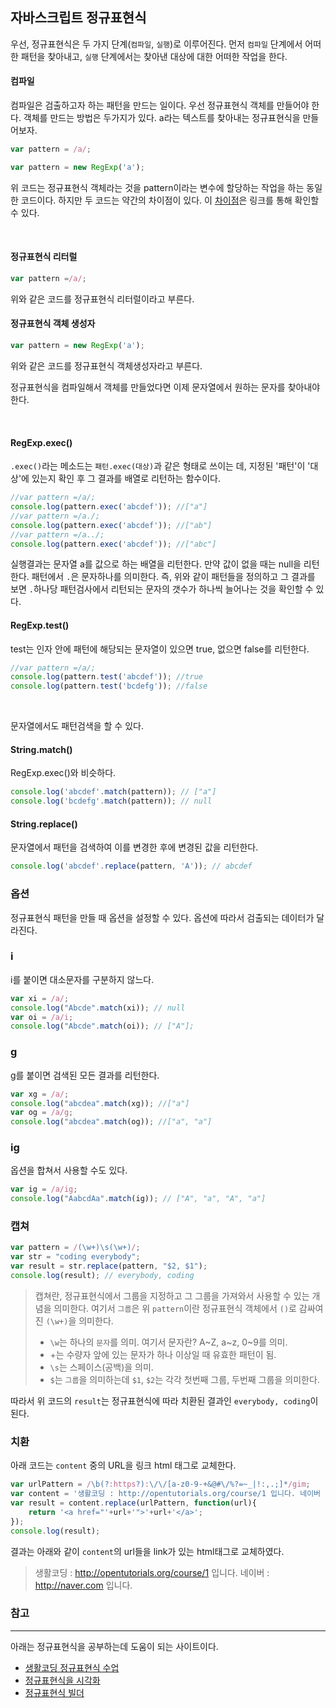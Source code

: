 ## 자바스크립트 정규표현식

우선, 정규표현식은 두 가지 단계(`컴파일`, `실행`)로 이루어진다.
먼저 `컴파일` 단계에서 어떠한 패턴을 찾아내고, `실행` 단계에서는 찾아낸 대상에 대한 어떠한 작업을 한다.

#### 컴파일

컴파일은 검출하고자 하는 패턴을 만드는 일이다. 우선 정규표현식 객체를 만들어야 한다. 객체를 만드는 방법은 두가지가 있다. a라는 텍스트를 찾아내는 정규표현식을 만들어보자.

```javascript
var pattern = /a/;

var pattern = new RegExp('a');
```

위 코드는 정규표현식 객체라는 것을 pattern이라는 변수에 할당하는 작업을 하는 동일한 코드이다.
하지만 두 코드는 약간의 차이점이 있다. 이 [차이점](http://webclub.tistory.com/309 "자바스크립트 생성자 패턴")은 링크를 통해 확인할 수 있다.

<br/>

#### 정규표현식 리터럴

```javascript
var pattern =/a/;
```

위와 같은 코드를 정규표현식 리터럴이라고 부른다.

#### 정규표현식 객체 생성자

```javascript
var pattern = new RegExp('a');
```

위와 같은 코드를 정규표현식 객체생성자라고 부른다.

정규표현식을 컴파일해서 객체를 만들었다면 이제 문자열에서 원하는 문자를 찾아내야 한다.

<br/>

#### RegExp.exec()

`.exec()`라는 메소드는 `패턴.exec(대상)`과 같은 형태로 쓰이는 데, 지정된 '패턴'이 '대상'에 있는지 확인 후 그 결과를 배열로 리턴하는 함수이다.

```javascript
//var pattern =/a/;
console.log(pattern.exec('abcdef')); //["a"]
//var pattern =/a./;
console.log(pattern.exec('abcdef')); //["ab"]
//var pattern =/a../;
console.log(pattern.exec('abcdef')); //["abc"]
```

실행결과는 문자열 a를 값으로 하는 배열을 리턴한다. 만약 값이 없을 때는 null을 리턴한다.
패턴에서 `.`은 문자하나를 의미한다. 즉, 위와 같이 패턴들을 정의하고 그 결과를 보면 `.`하나당 패턴검사에서 리턴되는 문자의 갯수가 하나씩 늘어나는 것을 확인할 수 있다.

#### RegExp.test()

test는 인자 안에 패턴에 해당되는 문자열이 있으면 true, 없으면 false를 리턴한다.

```javascript
//var pattern =/a/;
console.log(pattern.test('abcdef')); //true
console.log(pattern.test('bcdefg')); //false
```

<br/>

문자열에서도 패턴검색을 할 수 있다.

#### String.match()

RegExp.exec()와 비슷하다.

```javascript
console.log('abcdef'.match(pattern)); // ["a"]
console.log('bcdefg'.match(pattern)); // null
```

#### String.replace()

문자열에서 패턴을 검색하여 이를 변경한 후에 변경된 값을 리턴한다.

```javascript
console.log('abcdef'.replace(pattern, 'A')); // abcdef
```

### 옵션

정규표현식 패턴을 만들 때 옵션을 설정할 수 있다. 옵션에 따라서 검출되는 데이터가 달라진다.

### i

i를 붙이면 대소문자를 구분하지 않느다.

```javascript
var xi = /a/;
console.log("Abcde".match(xi)); // null
var oi = /a/i;
console.log("Abcde".match(oi)); // ["A"];
```


### g

g를 붙이면 검색된 모든 결과를 리턴한다.

```javascript
var xg = /a/;
console.log("abcdea".match(xg)); //["a"]
var og = /a/g;
console.log("abcdea".match(og)); //["a", "a"]
```

### ig

옵션을 합쳐서 사용할 수도 있다.

```javascript
var ig = /a/ig;
console.log("AabcdAa".match(ig)); // ["A", "a", "A", "a"]
```

### 캡쳐

```javascript
var pattern = /(\w+)\s(\w+)/;
var str = "coding everybody";
var result = str.replace(pattern, "$2, $1");
console.log(result); // everybody, coding
```

>캡쳐란, 정규표현식에서 그룹을 지정하고 그 그룹을 가져와서 사용할 수 있는 개념을 의미한다. 여기서 `그룹`은 위 `pattern`이란 정규표현식 객체에서 `()`로 감싸여진 `(\w+)`을 의미한다.
>* `\w`는 하나의 `문자`를 의미. 여기서 문자란? A~Z, a~z, 0~9를 의미.
>* +는 수량자 앞에 있는 문자가 하나 이상일 때 유효한 패턴이 됨.
>* `\s`는 스페이스(공백)을 의미.
>* `$`는 `그룹`을 의미하는데 `$1`, `$2`는 각각 첫번째 그룹, 두번째 그룹을 의미한다.

따라서 위 코드의 `result`는 정규표현식에 따라 치환된 결과인 `everybody, coding`이 된다.

### 치환

아래 코드는 `content` 중의 URL을 링크 html 태그로 교체한다.

```javascript
var urlPattern = /\b(?:https?):\/\/[a-z0-9-+&@#\/%?=~_|!:,.;]*/gim;
var content = '생활코딩 : http://opentutorials.org/course/1 입니다. 네이버 : http://naver.com 입니다. ';
var result = content.replace(urlPattern, function(url){
    return '<a href="'+url+'">'+url+'</a>';
});
console.log(result);
```

결과는 아래와 같이 `content`의 url들을 link가 있는 html태그로 교체하였다.


>생활코딩 : <a href="http://opentutorials.org/course/1">http://opentutorials.org/course/1</a> 입니다. 네이버 : <a href="http://naver.com">http://naver.com</a> 입니다.

### 참고
___

아래는 정규표현식을 공부하는데 도움이 되는 사이트이다.

* [생활코딩 정규표현식 수업](https://opentutorials.org/course/909/5142)
* [정규표현식을 시각화](https://regexper.com)
* [정규표현식 빌더](https://regexr.com)
